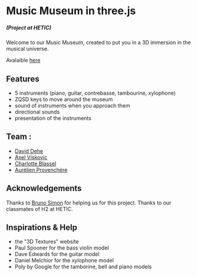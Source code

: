 # Music Museum in three.js

##### (Project at HETIC)
Welcome to our Music Museum, created to put you in a 3D immersion in the musical universe.

Avalaible [here](https://musicmuseum.netlify.com/)

## Features
- 5 instruments (piano, guitar, contrebasse, tambourine, xylophone)
- ZQSD keys to move around the museum
- sound of instruments when you approach them
- directional sounds
- presentation of the instruments 

## Team : 
- [David Dehe](https://github.com/David2he)
- [Axel Viskovic](https://github.com/axelviskovic)
- [Charlotte Blassel](https://github.com/charlotteblassel)
- [Aurélien Provenchère](https://github.com/aurelienprovenchere)

## Acknowledgements
Thanks to [Bruno Simon](https://github.com/brunosimon) for helping us for this project.
Thanks to our classmates of H2 at HETIC.

## Inspirations & Help

- the "3D Textures" website
- Paul Spooner for the bass violin model
- Dave Edwards for the guitar model
- Daniel Melchior for the xylophone model
- Poly by Google for the tamborine, bell and piano models



